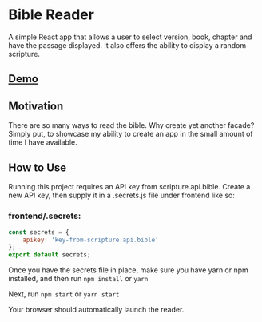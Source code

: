 # Bible Reader
A simple React app that allows a user to select version, book, chapter and have the passage displayed. It also offers the ability to display a random scripture.

## [Demo](https://turnerapps.github.io/bible-reader-react/)

## Motivation
There are so many ways to read the bible. Why create yet another facade? Simply put, to showcase my ability to create an app in the small amount of time I have available.

## How to Use
Running this project requires an API key from scripture.api.bible. Create a new API key, then supply it in a .secrets.js file under frontend like so:

### frontend/.secrets:
```javascript
const secrets = {
    apikey: 'key-from-scripture.api.bible'
};
export default secrets;
```

Once you have the secrets file in place, make sure you have yarn or npm installed, and then run
    `npm install`
or 
    `yarn`

Next, run 
    `npm start`
or 
    `yarn start`

Your browser should automatically launch the reader.